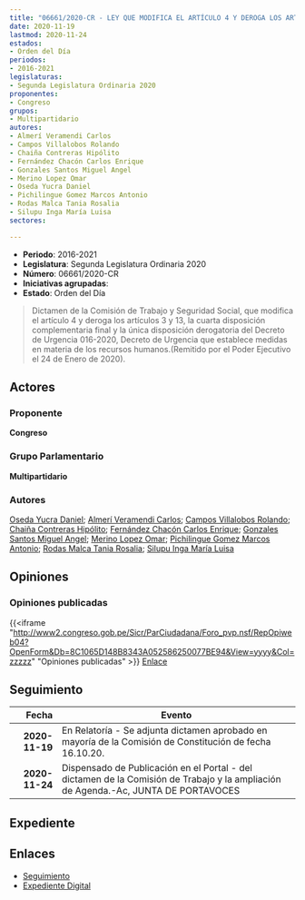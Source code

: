 ```yaml
---
title: "06661/2020-CR - LEY QUE MODIFICA EL ARTÍCULO 4 Y DEROGA LOS ARTÍCULOS 3 Y 13, LA CUARTA DISPOSICIÓN COMPLEMENTARIA FINAL Y LA ÚNICA DISPOSICIÓN DEROGATORIA DEL DECRETO DE URGENCIA 016-2020"
date: 2020-11-19
lastmod: 2020-11-24
estados:
- Orden del Día
periodos:
- 2016-2021
legislaturas:
- Segunda Legislatura Ordinaria 2020
proponentes:
- Congreso
grupos:
- Multipartidario
autores:
- Almerí Veramendi Carlos
- Campos Villalobos Rolando
- Chaiña Contreras Hipólito
- Fernández Chacón Carlos Enrique
- Gonzales Santos Miguel Angel
- Merino Lopez Omar
- Oseda Yucra Daniel
- Pichilingue Gomez Marcos Antonio
- Rodas Malca Tania Rosalia
- Silupu Inga María Luisa
sectores:

---
```

- **Periodo**: 2016-2021
- **Legislatura**: Segunda Legislatura Ordinaria 2020
- **Número**: 06661/2020-CR
- **Iniciativas agrupadas**: 
- **Estado**: Orden del Día

> Dictamen de la Comisión de Trabajo y Seguridad Social, que modifica el artículo 4 y deroga los artículos 3 y 13, la cuarta disposición complementaria final y la única disposición derogatoria del Decreto de Urgencia 016-2020, Decreto de Urgencia que establece medidas en materia de los recursos humanos.(Remitido por el Poder Ejecutivo el 24 de Enero de 2020).


## Actores

### Proponente

**Congreso**

### Grupo Parlamentario

**Multipartidario**

### Autores

[Oseda Yucra Daniel](mailto:mailto:doseday@congreso.gob.pe); [Almerí Veramendi Carlos](mailto:mailto:calmeri@congreso.gob.pe); [Campos Villalobos Rolando](mailto:mailto:r_campos@congreso.gob.pe); [Chaiña Contreras Hipólito](mailto:mailto:hchaina@congreso.gob.pe); [Fernández Chacón Carlos Enrique](mailto:mailto:cfernandezch@congreso.gob.pe); [Gonzales Santos Miguel Angel](mailto:mailto:mgonzaless@congreso.gob.pe); [Merino Lopez Omar](mailto:mailto:omerino@congreso.gob.pe); [Pichilingue Gomez Marcos Antonio](mailto:mailto:mpichilingue@congreso.gob.pe); [Rodas Malca Tania Rosalia](mailto:mailto:trodas@congreso.gob.pe); [Silupu Inga María Luisa](mailto:mailto:msilupu@congreso.gob.pe)

## Opiniones

### Opiniones publicadas

{{<iframe "http://www2.congreso.gob.pe/Sicr/ParCiudadana/Foro_pvp.nsf/RepOpiweb04?OpenForm&Db=8C1065D148B8343A052586250077BE94&View=yyyy&Col=zzzzz" "Opiniones publicadas" >}}
[Enlace](http://www2.congreso.gob.pe/Sicr/ParCiudadana/Foro_pvp.nsf/RepOpiweb04?OpenForm&Db=8C1065D148B8343A052586250077BE94&View=yyyy&Col=zzzzz)


## Seguimiento

| Fecha | Evento |
|------:|--------|
| **2020-11-19** | En Relatoría - Se adjunta dictamen aprobado en mayoría de la Comisión de Constitución de fecha 16.10.20. |
| **2020-11-24** | Dispensado de Publicación en el Portal - del dictamen de la Comisión de Trabajo y la ampliación de Agenda.-Ac, JUNTA DE PORTAVOCES |

## Expediente

## Enlaces

- [Seguimiento](http://www2.congreso.gob.pe/Sicr/TraDocEstProc/CLProLey2016.nsf/f7fff46988ca05b1052578e100829cc7/7024a9033dc7a966052586260002bb13?OpenDocument)
- [Expediente Digital](http://www2.congreso.gob.pe/Sicr/TraDocEstProc/Expvirt_2011.nsf/visbusqptramdoc1621/06661?opendocument)

